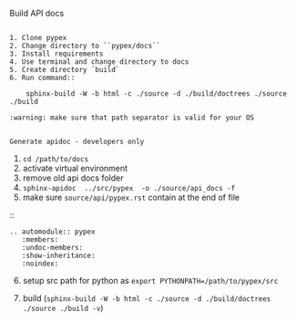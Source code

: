 Build API docs
~~~~~~~~~~~~~~

1. Clone pypex
2. Change directory to ``pypex/docs``
3. Install requirements
4. Use terminal and change directory to docs
5. Create directory `build`
6. Run command::

    sphinx-build -W -b html -c ./source -d ./build/doctrees ./source ./build

:warning: make sure that path separator is valid for your OS


Generate apidoc - developers only
~~~~~~~~~~~~~~~~~~~~~~~~~~~~~~~~~

1. ``cd /path/to/docs``
2. activate virtual environment
3. remove old api docs folder
4. ``sphinx-apidoc  ../src/pypex  -o ./source/api_docs -f``
5. make sure ``source/api/pypex.rst`` contain at the end of file

::

    .. automodule:: pypex
       :members:
       :undoc-members:
       :show-inheritance:
       :noindex:

6. setup src path for python as ``export PYTHONPATH=/path/to/pypex/src``

7. build (``sphinx-build -W -b html -c ./source -d ./build/doctrees ./source ./build -v``)
